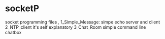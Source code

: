 # socketP
socket programming files , 
    1_Simple_Message:
        simpe echo server and client
    2_NTP_client
        it's self explanatory
    3_Chat_Room
        simple command line chatbox